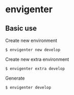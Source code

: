 # envigenter

## Basic use

Create new environment

```
$ envigenter new develop
```

Create new extra environment

```
$ envigenter extra develop
```

Generate
```
$ envigenter develop